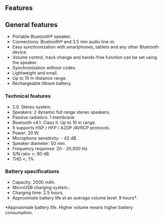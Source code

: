 ## Features

## General features
* Portable Bluetooth® speaker.
* Connections: Bluetooth® and 3.5 mm audio line-in.
* Easy synchronization with smartphones, tablets and any other Bluetooth device.
* Volume control, track change and hands-free function can be set using the speaker.
* Synchronization without codes.
* Lightweight and small.
* Up to 10 m distance range.
* Rechargeable lithium battery.

### Technical features

*	2.0. Stereo system. 
* Speakers: 2 dynamic full range stereo speakers.
* Passive radiators: 1 membrane.
*	Bluetooth v4.1. Class II. Up to 10 m range.
*	It supports HSP / HFP / A2DP /AVRCP protocols.
*	Power: 20 W.
*	Microphone sensitivity: - 42 dB.
*	Speaker diameter: 50 mm.
*	Frequency response:  20 - 20,000 Hz.
*	S/N ratio >; 80 dB.
*	THD <; 1%

### Battery specifications
*	Capacity: 2000 mAh.
*	MicroUSB charging system.:
*	Charging time: 2.5 hours.
*	Approximate battery life at an average volume level: 9 hours*.

*Approximate battery life. Higher volume means higher battery consumption.
